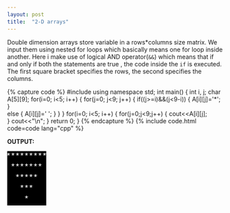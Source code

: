 ```yaml
---
layout: post
title:  "2-D arrays"
---
```


Double dimension arrays store variable in a rows*columns size matrix. We input them using nested for loops which basically means one for loop inside another. Here i make use of logical AND operator(`&&`) which means that if and only if both the statements are true , the code inside the `if` is executed. The first square bracket specifies the rows, the second specifies the columns.

{% capture code %}
#include<iostream>
using namespace std; 
int main()
{
    int i, j; 
    char A[5][9]; 
    for(i=0; i<5; i++)
    {
        for(j=0; j<9; j++)
        {
            if((j>=i)&&(j<9-i))
            {
                A[i][j]='*';      
            }   
            else
            {
                A[i][j]=' ';
            }
        }
    }
    for(i=0; i<5; i++)
    {
        for(j=0;j<9;j++)
        {
            cout<<A[i][j];  
        }
        cout<<"\n";
    }
    return 0; 
}
{% endcapture %}
{% include code.html code=code lang="cpp" %}

**OUTPUT:**

![output](/assets/2-d-arrays.png)
